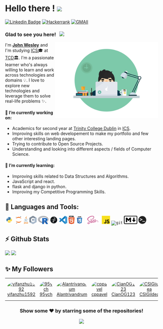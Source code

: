 # Hello there ! <img src="https://raw.githubusercontent.com/MartinHeinz/MartinHeinz/master/wave.gif" width="30px">

[![Linkedin Badge](https://img.shields.io/badge/linkedin%20-%230077B5.svg?&style=for-the-badge&logo=linkedin&logoColor=white)](https://www.linkedin.com/in/john-wesley-kommala-920739197/)
[![Hackerrank](https://img.shields.io/badge/-Hackerrank-2EC866?style=for-the-badge&logo=HackerRank&logoColor=white)](https://www.hackerrank.com/johnwesleygithub)
[![GMAIl](https://img.shields.io/badge/gmail-D14836?&style=for-the-badge&logo=gmail&logoColor=white)](mailto:johnwesleygithub@gmail.com)


### Glad to see you here! &nbsp; ![](https://komarev.com/ghpvc/?username=JohnWesleyK)
<img align="right" height="250" width="340" alt="" src="images/happy coder.gif" />

 I'm **[John Wesley](https://github.com/JohnWesleyK)** and I'm studying [ICS](https://www.scss.tcd.ie/undergraduate/computer-science/)🎓 at [TCD](https://www.tcd.ie/)🏛. I'm a passionate learner who's always willing to learn and work across technologies and domains 💡. I love to explore new technologies and leverage them to solve real-life problems ✨. 

 #### 🔭 I’m currently working on:
- Academics for second year at [Trinity College Dublin](https://www.tcd.ie/) in [ICS](https://www.scss.tcd.ie/undergraduate/computer-science/).
- Improving skills on web developement to make my portfolio and few other interesting landing pages.
- Trying to contribute to Open Source Projects.
- Understanding and looking into different aspects / fields of Computer Science.

#### 🌱 I’m currently learning:
- Improving skills related to Data Structures and Algorithms.
- JavaScript and react.
- flask and django in python.
- Improving my Competitive Programming Skills.


## 🔧 Languages and Tools:
<code><img height="27" src="https://raw.githubusercontent.com/github/explore/80688e429a7d4ef2fca1e82350fe8e3517d3494d/topics/python/python.png" alt="python"></code>
<code><img height="27" src="https://raw.githubusercontent.com/github/explore/80688e429a7d4ef2fca1e82350fe8e3517d3494d/topics/jupyter-notebook/jupyter-notebook.png" alt="jupyter"></code>
<code><img height="27" src="images/java.svg" alt="java"></code>
<code><img height="27" src="images/c.svg" alt="c"></code>
<code><img height="27" src="images/R_logo.svg.png" alt="R"></code>
<code><img height="27" src="images/Processing_3_logo.png" alt="processing"></code>
<code><img height="27" src="images/vs-code.svg" alt="vs_code"></code>
<code><img height="27" src="images/html5.svg" alt="html"></code>
<code><img height="27" src="images/css.svg" alt="css"></code>
<code><img height="27" src="images/sass.png" alt="sass"></code>
<code><img height="27" src="images/javascript.svg" alt="javascript"></code>
<code><img height="27" src="https://devicons.github.io/devicon/devicon.git/icons/git/git-original.svg" alt="git"></code>
<code><img height="27" src="images/Markdown-mark.svg.png" alt="markdown"></code>
<code><img height="27" src="https://raw.githubusercontent.com/github/explore/80688e429a7d4ef2fca1e82350fe8e3517d3494d/topics/terminal/terminal.png" alt="terminal"></code>

<!-- <details>	 -->
  <!-- <summary><b> ⚡ Github Stats</b></summary> -->
## ⚡ Github Stats
<p float="center">
<img height="180em" src="https://github-readme-stats.vercel.app/api?username=JohnWesleyK&show_icons=true&hide_border=true" />
<img height="180em" src="https://github-readme-stats.vercel.app/api/top-langs/?username=JohnWesleyK&show_icons=true&hide_border=true&layout=compact&langs_count=8"/>
</p>


<!-- </details> -->
<!-- <p align="middle">
  <img src="https://media.giphy.com/media/I5bk7sUToEBxe/giphy.gif"/> 
</p> -->







<!-- END_SECTION:top-followers
<details>	
  <summary><b> ✨ My Followers</b></summary> -->
  <!--START_SECTION:top-followers-->
 ## ✨ My Followers
<table cellspacing="0" cellpadding="0">
  <tr align = "center" >
    <td align="center" >
      <a href="https://github.com/yifanzhu1592">
        <img src="https://avatars2.githubusercontent.com/u/37624724?s=400&u=0d6496d8c81f82d1d4417974c6f85a04c131c364&v=4" style = "border-radius: 50%;" width="70rem" alt="yifanzhu1592"/>
      </a>
      <br />
      <a href="https://github.com/yifanzhu1592">yifanzhu1592</a>
    </td>
    <td align="center" >
      <a href="https://github.com/95ych">
        <img src="https://avatars3.githubusercontent.com/u/55957942?s=400&u=52daffb829392af4442bc4e182c626ce1455c96a&v=4" style = "border-radius: 50%;" width="70rem" alt="95ych"/>
      </a>
      <br />
      <a href="https://github.com/Alantrivandrum">95ych</a>
    </td>
    <td align="center" >
      <a href="https://github.com/Alantrivandrum">
        <img src="https://avatars3.githubusercontent.com/u/47579004?s=400&u=ab2b77405d13f8aaec53b14e59051f43c2f401b0&v=4" style = "border-radius: 50%;" width="70rem" alt="Alantrivandrum"/>
      </a>
      <br />
      <a href="https://github.com/Alantrivandrum">Alantrivandrum</a>
    </td>
    <td align="center" >
      <a href="https://github.com/cppavel">
        <img src="https://avatars3.githubusercontent.com/u/24837651?s=400&u=b36b994307e263dbeb0ad14e81b915935cdac962&v=4" style = "border-radius: 50%;" width="70rem" alt="cppavel"/>
      </a>
      <br />
      <a href="https://github.com/cppavel">cppavel</a>
    </td>
    <!-- </tr>
    <tr align = "center"> -->
    <td align="center" >
      <a href="https://github.com/CianOG123">
        <img src="https://avatars3.githubusercontent.com/u/29048772?s=400&u=d4d6946f2c2124a868712df4f1f8548564de864e&v=4" style = "border-radius: 50%;" width="70rem" alt="CianOG123"/>
      </a>
      <br />
      <a href="https://github.com/CianOG123">CianOG123</a>
    </td>
    <td align="center" >
      <a href="https://github.com/CSIGildea">
        <img src="https://avatars2.githubusercontent.com/u/25468725?s=400&u=24d7bb7533e25f49c65b8db8487af91c21f316a2&v=4" style = "border-radius: 50%;" width="70rem" alt="CSIGildea"/>
      </a>
      <br />
      <a href="https://github.com/CSIGildea">CSIGildea</a>
    </td>
     <td align="center" >
      <a href="https://github.com/eli-scorpio">
        <img src="https://avatars0.githubusercontent.com/u/62078721?s=400&u=47614c8177500c40e6e0a83b74e355fd35461a53&v=4" style = "border-radius: 50%;" width="70rem" alt="eli-scorpio"/>
      </a>
      <br />
      <a href="https://github.com/eli-scorpio">eli-scorpio</a>
    </td>
    <td align="center" >
      <a href="https://github.com/borsakv">
        <img src="https://avatars2.githubusercontent.com/u/60220650?s=400&u=17215877e7053749c0b861ac47c11a6b3dcaa406&v=4" style = "border-radius: 50%;" style = "border-radius: 50%;" width="70rem" alt="borsakv"/>
      </a>
      <br />
      <a href="https://github.com/borsakv">borsakv</a>
    </td>
    </tr>
</table>
  <!-- </details> -->


<div align="center">

### Show some ❤️ by starring some of the repositories!

</div>
<!-- <p align="middle">
  <img src="https://profile-counter.glitch.me/JohnWesleyK/count.svg" />
</p> -->
<p align="middle">
<a href="https://github.com/JohnWesleyK">
  <img src="https://img.shields.io/badge/Made%20with%20%E2%9D%A4%EF%B8%8Fby-JohnWesleyK-%23fc0349" />
</p>




<!-- ![Progress Bar CI](https://github.com/liununu/liununu/workflows/Progress%20Bar%20CI/badge.svg) -->
<!--
**JohnWesleyK/JohnWesleyK** is a ✨ _special_ ✨ repository because its `README.md` (this file) appears on your GitHub profile.

### 💼 Work Experience:
  - **Freelance Tutor**
    - Taught high school graduates Java and ARM assembly language.
Here are some ideas to get you started:

- 🔭 I’m currently working on ...
- 🌱 I’m currently learning ...
- 👯 I’m looking to collaborate on ...
- 🤔 I’m looking for help with ...
- 💬 Ask me about ...
- 📫 How to reach me: ...
- 😄 Pronouns: ...
- ⚡ Fun fact: ...
-->

